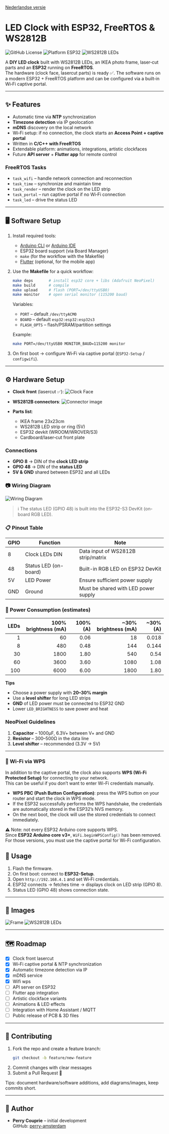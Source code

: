 [Nederlandse versie](README.md)

# LED Clock with ESP32, FreeRTOS & WS2812B

![GitHub License](https://img.shields.io/github/license/<your-username>/<your-repo>)
![Platform ESP32](https://img.shields.io/badge/platform-ESP32-orange)
![WS2812B LEDs](https://img.shields.io/badge/LEDs-WS2812B-green)

A **DIY LED clock** built with WS2812B LEDs, an IKEA photo frame, laser‑cut parts and an **ESP32** running on **FreeRTOS**.  
The hardware (clock face, lasercut parts) is ready ✅. The software runs on a modern ESP32 + FreeRTOS platform and can be configured via a built‑in Wi‑Fi captive portal.

---

## ✨ Features

* Automatic time via **NTP** synchronization
* **Timezone detection** via IP geolocation
* **mDNS** discovery on the local network
* Wi‑Fi setup: if no connection, the clock starts an **Access Point + captive portal**
* Written in **C/C++ with FreeRTOS**
* Extendable platform: animations, integrations, artistic clockfaces
* Future **API server** + **Flutter app** for remote control

### FreeRTOS Tasks
- `task_wifi` – handle network connection and reconnection  
- `task_time` – synchronize and maintain time  
- `task_render` – render the clock on the LED strip  
- `task_portal` – run captive portal if no Wi‑Fi connection  
- `task_led` – drive the status LED  

---

## 🖥️ Software Setup

1. Install required tools:
   * [Arduino CLI](https://arduino.github.io/arduino-cli/latest/) or [Arduino IDE](https://www.arduino.cc/en/software)  
   * ESP32 board support (via Board Manager)
   * `make` (for the workflow with the Makefile)
   * [Flutter](https://flutter.dev/) (optional, for the mobile app)

2. Use the **Makefile** for a quick workflow:

   ```bash
   make deps       # install esp32 core + libs (Adafruit NeoPixel)
   make build      # compile
   make upload     # flash (PORT=/dev/ttyUSB0)
   make monitor    # open serial monitor (115200 baud)
   ```

   Variables:
   - `PORT` – default `/dev/ttyACM0`
   - `BOARD` – default `esp32:esp32:esp32s3`
   - `FLASH_OPTS` – flash/PSRAM/partition settings

   Example:
   ```bash
   make PORT=/dev/ttyUSB0 MONITOR_BAUD=115200 monitor
   ```

3. On first boot → configure Wi‑Fi via captive portal (`ESP32-Setup` / `configwifi`).

---

## ⚙️ Hardware Setup

* **Clock front** (lasercut ✅):
  ![Clock Face](images/led-clock-face.svg)

* **WS2812B connectors**:
  ![Connector image](images/ws2812b-connecters.png)

* **Parts list**:
  * IKEA frame 23x23cm  
  * WS2812B LED strip or ring (5V)  
  * ESP32 devkit (WROOM/WROVER/S3)  
  * Cardboard/laser‑cut front plate  

### Connections

- **GPIO 8** → DIN of the **clock LED strip**  
- **GPIO 48** → DIN of the **status LED**  
- **5V & GND** shared between ESP32 and all LEDs

### 📷 Wiring Diagram

![Wiring Diagram](images/wiring_diagram.png)

> ℹ️ The status LED (GPIO 48) is built into the ESP32-S3 DevKit (on-board RGB LED).

### 📋 Pinout Table

| GPIO | Function      | Note                                 |
|------|---------------|--------------------------------------|
| 8    | Clock LEDs DIN| Data input of WS2812B strip/matrix   |
| 48   | Status LED (on-board)| Built-in RGB LED on ESP32 DevKit   |
| 5V   | LED Power     | Ensure sufficient power supply       |
| GND  | Ground        | Must be shared with LED power supply |

### 🔌 Power Consumption (estimates)

| LEDs | 100% brightness (mA) | 100% (A) | ~30% brightness (mA) | ~30% (A) |
|-----:|----------------------:|---------:|----------------------:|---------:|
| 1    | 60                    | 0.06     | 18                    | 0.018    |
| 8    | 480                   | 0.48     | 144                   | 0.144    |
| 30   | 1800                  | 1.80     | 540                   | 0.54     |
| 60   | 3600                  | 3.60     | 1080                  | 1.08     |
| 100  | 6000                  | 6.00     | 1800                  | 1.80     |

**Tips**  
- Choose a power supply with **20–30% margin**  
- Use a **level shifter** for long LED strips  
- **GND** of LED power must be connected to ESP32 GND  
- Lower `LED_BRIGHTNESS` to save power and heat

### NeoPixel Guidelines
1. **Capacitor** – 1000µF, 6.3V+ between V+ and GND  
2. **Resistor** – 300–500Ω in the data line  
3. **Level shifter** – recommended (3.3V → 5V)  

---


### 📡 Wi-Fi via WPS

In addition to the captive portal, the clock also supports **WPS (Wi-Fi Protected Setup)** for connecting to your network.  
This can be useful if you don’t want to enter Wi-Fi credentials manually.

- **WPS PBC (Push Button Configuration)**: press the WPS button on your router and start the clock in WPS mode.  
- If the ESP32 successfully performs the WPS handshake, the credentials are automatically stored in the ESP32’s NVS memory.  
- On the next boot, the clock will use the stored credentials to connect immediately.

⚠️ Note: not every ESP32 Arduino core supports WPS.  
Since **ESP32 Arduino core v3+**, `WiFi.beginWPSConfig()` has been removed. For those versions, you must use the captive portal for Wi-Fi configuration.


## 🚀 Usage

1. Flash the firmware.  
2. On first boot: connect to **ESP32-Setup**.  
3. Open `http://192.168.4.1` and set Wi‑Fi credentials.  
4. ESP32 connects → fetches time → displays clock on LED strip (GPIO 8).  
5. Status LED (GPIO 48) shows connection state.  

---

## 📸 Images

![Frame](https://www.ikea.com/nl/nl/images/products/ribba-fotolijst-wit__0638327_PE698851_S4.JPG)
![WS2812B LEDs](images/ws2812b-leds.jpeg)

---

## 🗺️ Roadmap

* [x] Clock front lasercut  
* [x] Wi‑Fi captive portal & NTP synchronization  
* [x] Automatic timezone detection via IP  
* [x] mDNS service  
* [x] Wifi wps
* [ ] API server on ESP32  
* [ ] Flutter app integration  
* [ ] Artistic clockface variants  
* [ ] Animations & LED effects  
* [ ] Integration with Home Assistant / MQTT  
* [ ] Public release of PCB & 3D files  

---

## 🤝 Contributing

1. Fork the repo and create a feature branch:
   ```bash
   git checkout -b feature/new-feature
   ```
2. Commit changes with clear messages  
3. Submit a Pull Request 🚀  

Tips: document hardware/software additions, add diagrams/images, keep commits short.

---

## 👤 Author

* **Perry Couprie** – initial development  
  GitHub: [perry-amsterdam](https://github.com/perry-amsterdam)
